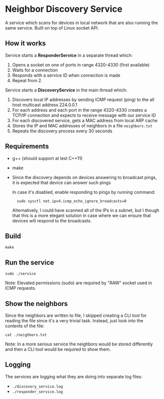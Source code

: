 # Neighbor Discovery Service

A service which scans for devices in local network that are also running the same service. Built on top of Linux socket API.

## How it works

Service starts a **ResponderService** in a separate thread which:
1. Opens a socket on one of ports in range 4320-4330 (first available)
2. Waits for a connection
3. Responds with a service ID when connection is made
4. Repeat from 2.

Service starts a **DiscoveryService** in the main thread which:
1. Discovers local IP addresses by sending ICMP request (ping) to the all host multicast address 224.0.0.1
2. For each address and each port in the range 4320-4330 creates a TCP/IP connection and expects to receive message with our service ID
3. For each discovered service, gets a MAC address from local ARP cache
4. Stores the IP and MAC addresses of neighbors in a file `neighbors.txt`
5. Repeats the discovery process every 30 seconds

## Requirements
- g++ (should support at lest C++11)
- make
- Since the discovery depends on devices answering to broadcast pings, it is expected that device can answer such pings

    In case it's disabled, enable responding to pings by running command:

        sudo sysctl net.ipv4.icmp_echo_ignore_broadcasts=0

    Alternatively, I could have scanned all of the IPs in a subnet, but I though that this is a more elegant solution in case where we can ensure that devices will respond to the broadcasts.

## Build

    make

## Run the service

    sudo ./service

Note: Elevated permissions (sudo) are required by "RAW" socket used in ICMP requests.

## Show the neighbors
Since the neighbors are written to file, I skipped creating a CLI tool for reading the file since it's a very trivial task. Instead, just look into the contents of the file:

    cat ./neighbors.txt

Note: In a more serious service the neighbors would be stored differently and then a CLI tool would be required to show them.

## Logging
The services are logging what they are doing into separate log files:
- `./discovery_service.log`
- `./responder_service.log`